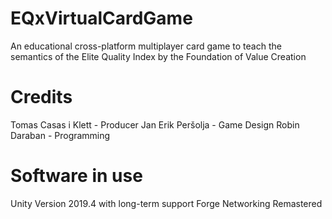 # EQxVirtualCardGame
An educational cross-platform multiplayer card game to teach the semantics of the Elite Quality Index by the Foundation of Value Creation

# Credits
Tomas Casas i Klett - Producer
Jan Erik Peršolja - Game Design
Robin Daraban - Programming

# Software in use
Unity Version 2019.4 with long-term support
Forge Networking Remastered
